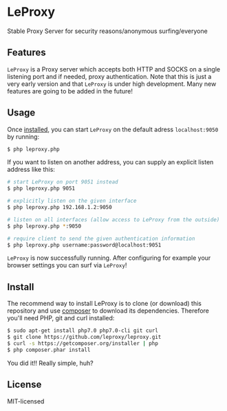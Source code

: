 # LeProxy
Stable Proxy Server for security reasons/anonymous surfing/everyone
## Features
`LeProxy` is a Proxy server which accepts both HTTP and SOCKS on a
single listening port and if needed, proxy authentication.
Note that this is just a very early version and that `LeProxy` is
under high development. Many new features are going to be added in the future!
## Usage
Once [installed](#install), you can start `LeProxy` on the default adress `localhost:9050` by running:
```bash
$ php leproxy.php 
```
If you want to listen on another address, you can supply an explicit
listen address like this:
```bash
# start LeProxy on port 9051 instead
$ php leproxy.php 9051

# explicitly listen on the given interface
$ php leproxy.php 192.168.1.2:9050

# listen on all interfaces (allow access to LeProxy from the outside)
$ php leproxy.php *:9050

# require client to send the given authentication information
$ php leproxy.php username:password@localhost:9051
```
`LeProxy` is now successfully running. After configuring for example your
browser settings you can surf via `LeProxy`!
## Install
The recommend way to install LeProxy is to clone (or download) this repository
and use [composer](http://getcomposer.org) to download its dependencies. Therefore
you'll need PHP, git and curl installed:
```bash
$ sudo apt-get install php7.0 php7.0-cli git curl
$ git clone https://github.com/leproxy/leproxy.git
$ curl -s https://getcomposer.org/installer | php
$ php composer.phar install
```
You did it!! Really simple, huh?
## License
MIT-licensed
